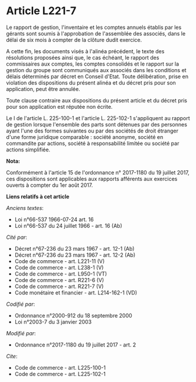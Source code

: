 # Article L221-7

Le rapport de gestion, l'inventaire et les comptes annuels établis par les gérants sont soumis à l'approbation de l'assemblée
des associés, dans le délai de six mois à compter de la clôture dudit exercice. 

A cette fin, les documents visés à l'alinéa précédent, le texte des résolutions proposées ainsi que, le cas échéant, le
rapport des commissaires aux comptes, les comptes consolidés et le rapport sur la gestion du groupe sont communiqués aux
associés dans les conditions et délais déterminés par décret en Conseil d'Etat. Toute délibération, prise en violation des
dispositions du présent alinéa et du décret pris pour son application, peut être annulée. 

Toute clause contraire aux dispositions du présent article et du décret pris pour son application est réputée non écrite. 

Le I de l'article L. 225-100-1 et l'article L. 225-102-1 s'appliquent au rapport de gestion lorsque l'ensemble des parts sont
détenues par des personnes ayant l'une des formes suivantes ou par des sociétés de droit étranger d'une forme juridique
comparable : société anonyme, société en commandite par actions, société à responsabilité limitée ou société par actions
simplifiée.

**Nota:**

Conformément à l'article 15 de l'ordonnance n° 2017-1180 du 19 juillet 2017, ces dispositions sont applicables aux rapports
afférents aux exercices ouverts à compter du 1er août 2017.

**Liens relatifs à cet article**

_Anciens textes_:

  - Loi n°66-537 1966-07-24 art. 16
  - Loi n°66-537 du 24 juillet 1966 - art. 16 (Ab)

_Cité par_:

  - Décret n°67-236 du 23 mars 1967 - art. 12-1 (Ab)
  - Décret n°67-236 du 23 mars 1967 - art. 12-2 (Ab)
  - Code de commerce - art. L221-11 (V)
  - Code de commerce - art. L238-1 (V)
  - Code de commerce - art. L950-1 (VT)
  - Code de commerce - art. R221-6 (V)
  - Code de commerce - art. R221-7 (V)
  - Code monétaire et financier - art. L214-162-1 (VD)

_Codifié par_:

  - Ordonnance n°2000-912 du 18 septembre 2000
  - Loi n°2003-7 du 3 janvier 2003

_Modifié par_:

  - Ordonnance n°2017-1180 du 19 juillet 2017 - art. 2

_Cite_:

  - Code de commerce - art. L225-100-1
  - Code de commerce - art. L225-102-1
